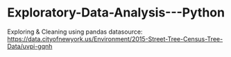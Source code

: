 # Exploratory-Data-Analysis---Python
Exploring &amp; Cleaning using pandas
datasource: https://data.cityofnewyork.us/Environment/2015-Street-Tree-Census-Tree-Data/uvpi-gqnh
